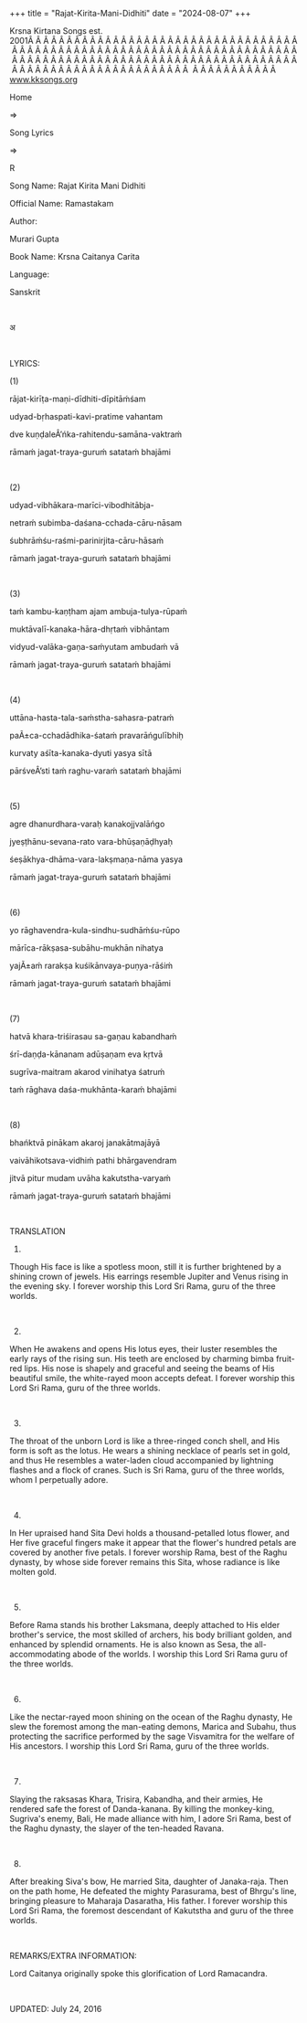 +++ 
title = "Rajat-Kirita-Mani-Didhiti"
date = "2024-08-07"
+++

Krsna Kirtana Songs est. 2001Â Â Â Â Â Â Â Â Â Â Â Â Â Â Â Â Â Â Â Â Â Â Â Â Â Â Â Â Â Â Â Â Â Â Â Â Â Â Â Â Â Â Â Â Â Â Â Â Â Â Â Â Â Â Â Â Â Â Â Â Â Â Â Â Â Â Â Â Â Â Â Â Â Â Â Â Â Â Â Â Â Â Â Â Â Â Â Â Â Â Â Â Â Â Â Â Â Â Â Â Â Â Â Â Â Â Â Â Â Â Â Â Â Â Â Â Â Â Â Â Â Â Â Â Â Â Â Â Â Â Â Â  Â Â Â Â Â Â Â Â Â Â Â  
www.kksongs.org








Home
 
⇒
 
Song Lyrics
 
⇒
 
R


Song
Name: Rajat Kirita Mani Didhiti


Official
Name: Ramastakam


Author:

Murari Gupta


Book
Name: 
Krsna Caitanya
Carita


Language:

Sanskrit


 








अ








 


LYRICS:


(1)


rājat-kirīṭa-maṇi-dīdhiti-dīpitāḿśam



udyad-bṛhaspati-kavi-pratime
vahantam


dve
kuṇḍaleÂ’ńka-rahitendu-samāna-vaktraḿ 


rāmaḿ
jagat-traya-guruḿ satataḿ bhajāmi


 


(2) 


udyad-vibhākara-marīci-vibodhitābja-



netraḿ
subimba-daśana-cchada-cāru-nāsam 


śubhrāḿśu-raśmi-parinirjita-cāru-hāsaḿ



rāmaḿ
jagat-traya-guruḿ satataḿ bhajāmi


 


(3) 


taḿ
kambu-kaṇṭham ajam ambuja-tulya-rūpaḿ 


muktāvalī-kanaka-hāra-dhṛtaḿ
vibhāntam 


vidyud-valāka-gaṇa-saḿyutam
ambudaḿ vā 


rāmaḿ
jagat-traya-guruḿ satataḿ bhajāmi


 


(4) 


uttāna-hasta-tala-saḿstha-sahasra-patraḿ



paÃ±ca-cchadādhika-śataḿ
pravarāńgulībhiḥ 


kurvaty
aśīta-kanaka-dyuti yasya sītā 


pārśveÂ’sti
taḿ raghu-varaḿ satataḿ bhajāmi


 


(5) 


agre
dhanurdhara-varaḥ kanakojjvalāńgo 


jyeṣṭhānu-sevana-rato
vara-bhūṣaṇāḍhyaḥ 


śeṣākhya-dhāma-vara-lakṣmaṇa-nāma
yasya 


rāmaḿ
jagat-traya-guruḿ satataḿ bhajāmi


 


(6) 


yo
rāghavendra-kula-sindhu-sudhāḿśu-rūpo 


mārīca-rākṣasa-subāhu-mukhān
nihatya 


yajÃ±aḿ
rarakṣa kuśikānvaya-puṇya-rāśiḿ 


rāmaḿ
jagat-traya-guruḿ satataḿ bhajāmi


 


(7) 


hatvā
khara-triśirasau sa-gaṇau kabandhaḿ


śrī-daṇḍa-kānanam
adūṣaṇam eva kṛtvā 


sugrīva-maitram
akarod vinihatya śatruḿ 


taḿ
rāghava daśa-mukhānta-karaḿ bhajāmi


 


(8)


bhańktvā
pinākam akaroj janakātmajāyā 


vaivāhikotsava-vidhiḿ
pathi bhārgavendram 


jitvā
pitur mudam uvāha kakutstha-varyaḿ 


rāmaḿ
jagat-traya-guruḿ satataḿ bhajāmi


 


TRANSLATION


1)
Though His face is like a spotless moon, still it is further brightened by a shining
crown of jewels. His earrings resemble Jupiter and Venus rising in the evening
sky. I forever worship this Lord Sri Rama, guru of the three worlds.


 


2)
When He awakens and opens His lotus eyes, their luster resembles the early rays
of the rising sun. His teeth are enclosed by charming bimba fruit-red lips. His
nose is shapely and graceful and seeing the beams of His beautiful smile, the
white-rayed moon accepts defeat. I forever worship this Lord Sri Rama, guru of
the three worlds.


 


3)
The throat of the unborn Lord is like a three-ringed conch shell, and His form
is soft as the lotus. He wears a shining necklace of pearls set in gold, and
thus He resembles a water-laden cloud accompanied by lightning flashes and a
flock of cranes. Such is Sri Rama, guru of the three worlds, whom I perpetually
adore.


 


4)
In Her upraised hand Sita Devi holds a thousand-petalled lotus flower, and Her
five graceful fingers make it appear that the flower's hundred petals are
covered by another five petals. I forever worship Rama, best of the Raghu
dynasty, by whose side forever remains this Sita, whose radiance is like molten
gold.


 


5)
Before Rama stands his brother Laksmana, deeply attached to His elder brother's
service, the most skilled of archers, his body brilliant golden, and enhanced
by splendid ornaments. He is also known as Sesa, the all-accommodating abode of
the worlds. I worship this Lord Sri Rama guru of the three worlds.


 


6)
Like the nectar-rayed moon shining on the ocean of the Raghu dynasty, He slew
the foremost among the man-eating demons, Marica and Subahu, thus protecting
the sacrifice performed by the sage Visvamitra for the welfare of His
ancestors. I worship this Lord Sri Rama, guru of the three worlds.


 


7)
Slaying the raksasas Khara, Trisira, Kabandha, and their armies, He rendered
safe the forest of Danda-kanana. By killing the monkey-king, Sugriva's enemy, Bali, He made alliance with him, I adore Sri Rama, best of the Raghu dynasty, the slayer of
the ten-headed Ravana.


 


8)
After breaking Siva's bow, He married Sita, daughter of Janaka-raja. Then on
the path home, He defeated the mighty Parasurama, best of Bhrgu's line,
bringing pleasure to Maharaja Dasaratha, His father. I forever worship this
Lord Sri Rama, the foremost descendant of Kakutstha and guru of the three
worlds.


 


REMARKS/EXTRA
INFORMATION:


Lord
Caitanya originally spoke this glorification of Lord Ramacandra.


 


UPDATED:
 July 24, 2016